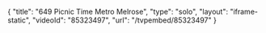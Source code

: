 {
    "title": "649 Picnic Time Metro Melrose",
    "type": "solo",
    "layout": "iframe-static",
    "videoId": "85323497",
    "url": "\/tvpembed\/85323497"
}